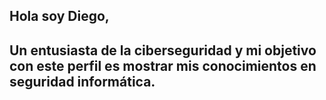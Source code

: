 

<!---
.
--->
## Hola soy Diego, 
## Un entusiasta de la ciberseguridad y mi objetivo con este perfil es mostrar mis conocimientos en seguridad informática.
